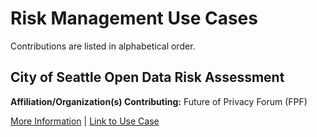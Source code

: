 # Risk Management Use Cases

Contributions are listed in alphabetical order.

## City of Seattle Open Data Risk Assessment
**Affiliation/Organization(s) Contributing:** Future of Privacy Forum (FPF)

[More Information](/FPF-City-Seattle-Open-Data-Risk-Assessment) | [Link to Use Case](https://fpf.org/wp-content/uploads/2018/01/FPF-Open-Data-Risk-Assessment-for-City-of-Seattle.pdf)
